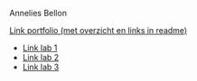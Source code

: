 Annelies Bellon

[Link portfolio (met overzicht en links in readme)](https://github.com/AnneliesB/webtech3-portfolio)
* [Link lab 1](https://github.com/AnneliesB/webtech3-portfolio/tree/master/Lab1)
* [Link lab 2](https://github.com/AnneliesB/webtech3-portfolio/tree/master/Lab2)
* [Link lab 3](https://github.com/AnneliesB/webtech3-portfolio/tree/master/Lab3)